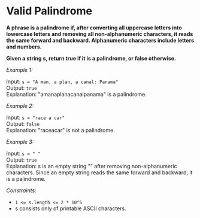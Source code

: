 # Valid Palindrome

**A phrase is a palindrome if, after converting all uppercase letters into lowercase letters and removing all non-alphanumeric characters, it reads the same forward and backward. Alphanumeric characters include letters and numbers.**

**Given a string s, return true if it is a palindrome, or false otherwise.**

*Example 1:*

Input: `s = "A man, a plan, a canal: Panama"` <br>
Output: `true`<br>
Explanation: "amanaplanacanalpanama" is a palindrome.

*Example 2:*

Input: `s = "race a car"`<br>
Output: `false`<br>
Explanation: "raceacar" is not a palindrome.

*Example 3:*

Input: `s = " "`<br>
Output: `true`<br>
Explanation: s is an empty string "" after removing non-alphanumeric characters.
Since an empty string reads the same forward and backward, it is a palindrome.
 

*Constraints:*

- `1 <= s.length <= 2 * 10^5`
- s consists only of printable ASCII characters.
